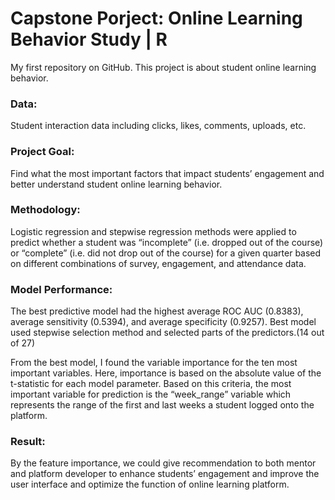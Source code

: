 # Capstone Porject: Online Learning Behavior Study | R
My first repository on GitHub.
This project is about student online learning behavior.

### Data:
Student interaction data including clicks, likes, comments, uploads, etc. 

### Project Goal: 
Find what the most important factors that impact students’ engagement and better understand student online learning behavior.  

### Methodology: 
Logistic regression and stepwise regression methods were applied to predict whether a student was “incomplete” (i.e. dropped out of the course) or “complete” (i.e. did not drop out of the course) for a given quarter based on different combinations of survey, engagement, and attendance data.

### Model Performance: 
The best predictive model had the highest average ROC AUC (0.8383), average sensitivity (0.5394), and average specificity (0.9257).
Best model used stepwise selection method and selected parts of the predictors.(14 out of 27)

From the best model, I found the variable importance for the ten most important variables.
Here, importance is based on the absolute value of the t-statistic for each model parameter. Based on this criteria, the most important variable for prediction is the “week_range” variable which represents the range of the first and last weeks a student logged onto the platform. 

### Result:
By the feature importance, we could give recommendation to both mentor and platform developer to enhance students’ engagement and improve the user interface and optimize the function of online learning platform.
